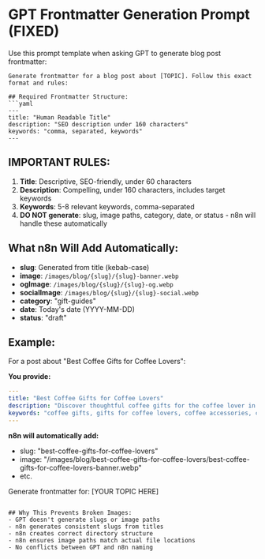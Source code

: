 # GPT Frontmatter Generation Prompt (FIXED)

Use this prompt template when asking GPT to generate blog post frontmatter:

```
Generate frontmatter for a blog post about [TOPIC]. Follow this exact format and rules:

## Required Frontmatter Structure:
```yaml
---
title: "Human Readable Title"
description: "SEO description under 160 characters"
keywords: "comma, separated, keywords"
---
```

## IMPORTANT RULES:
1. **Title**: Descriptive, SEO-friendly, under 60 characters
2. **Description**: Compelling, under 160 characters, includes target keywords
3. **Keywords**: 5-8 relevant keywords, comma-separated
4. **DO NOT generate**: slug, image paths, category, date, or status - n8n will handle these automatically

## What n8n Will Add Automatically:
- **slug**: Generated from title (kebab-case)
- **image**: `/images/blog/{slug}/{slug}-banner.webp`
- **ogImage**: `/images/blog/{slug}/{slug}-og.webp`
- **socialImage**: `/images/blog/{slug}/{slug}-social.webp`
- **category**: "gift-guides"
- **date**: Today's date (YYYY-MM-DD)
- **status**: "draft"

## Example:
For a post about "Best Coffee Gifts for Coffee Lovers":

**You provide:**
```yaml
---
title: "Best Coffee Gifts for Coffee Lovers"
description: "Discover thoughtful coffee gifts for the coffee lover in your life. From artisanal beans to premium brewing equipment."
keywords: "coffee gifts, gifts for coffee lovers, coffee accessories, coffee beans, coffee maker gifts"
---
```

**n8n will automatically add:**
- slug: "best-coffee-gifts-for-coffee-lovers"
- image: "/images/blog/best-coffee-gifts-for-coffee-lovers/best-coffee-gifts-for-coffee-lovers-banner.webp"
- etc.

Generate frontmatter for: [YOUR TOPIC HERE]
```

## Why This Prevents Broken Images:
- GPT doesn't generate slugs or image paths
- n8n generates consistent slugs from titles
- n8n creates correct directory structure
- n8n ensures image paths match actual file locations
- No conflicts between GPT and n8n naming 